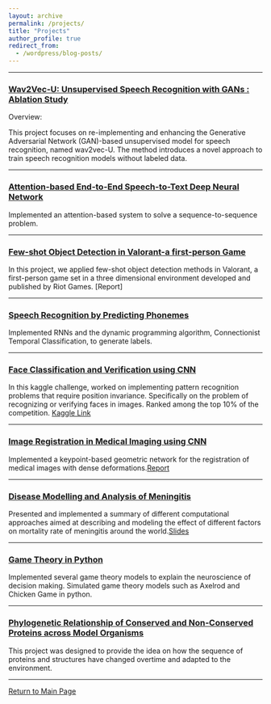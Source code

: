 ```yaml
---
layout: archive
permalink: /projects/
title: "Projects"
author_profile: true
redirect_from:
  - /wordpress/blog-posts/
---
```


------
### [Wav2Vec-U: Unsupervised Speech Recognition with GANs : Ablation Study](https://github.com/adrita78/Unsupervised-Speech-Recognition-with-GANs)

Overview:

This project focuses on re-implementing and enhancing the Generative Adversarial Network (GAN)-based unsupervised model for speech recognition, named wav2vec-U. The method introduces a novel approach to train speech recognition models without labeled data.

------

### [Attention-based End-to-End Speech-to-Text Deep Neural Network](https://github.com/adrita78/Speech-to-text-Deep-Neural-Network)
Implemented an attention-based system to solve a sequence-to-sequence problem.

------
### [Few-shot Object Detection in Valorant-a first-person Game](https://github.com/adrita78/fsod-valorant)
In this project, we applied few-shot object detection methods in Valorant, a first-person game set
in a three dimensional environment developed and published by Riot Games. [Report]

------ 
### [Speech Recognition by Predicting Phonemes](https://github.com/adrita78/Speeche-Recognition-by-Predicting-Phonemes)
Implemented RNNs and the dynamic programming algorithm, Connectionist Temporal Classification, to generate labels.

------
### [Face Classification and Verification using CNN](https://github.com/adrita78/Face-Classification-and-Verification-Using-CNN)
In this kaggle challenge, worked on implementing pattern recognition problems that require
position invariance. Specifically on the problem of recognizing or verifying faces in images.
Ranked among the top 10% of the competition. [Kaggle Link](https://www.kaggle.com/competitions/11-785-s23-hw2p2-classification-slackkaggle)

------

### [Image Registration in Medical Imaging using CNN](https://github.com/adrita78/4264-Image-Based-Computational-Modelling-and-Analysis)
Implemented a keypoint-based geometric network for the registration of medical images with dense deformations.[Report](https://drive.google.com/file/d/117E3J5J2_55Rfj6UVVnD7IREMEeq6m6s/view)

------

### [Disease Modelling and Analysis of Meningitis](https://github.com/adrita78/Disease-Modelling-and-Analysis-of-Meningitis)
Presented and implemented a summary of different computational approaches aimed at describing and modeling the effect of different factors on mortality rate of meningitis around the
world.[Slides](https://docs.google.com/presentation/d/1YtQLfYZeEgAFzcVZtUECufzDrtFXN_qMf2x3PUgEyH4/edit#slide=id.g19ed4225715_0_88)

------

### [Game Theory in Python](https://github.com/adrita78/Game-Theory-in-Python)
Implemented several game theory models to explain the neuroscience of decision making. Simulated game theory models such as Axelrod and Chicken Game in python.

------

### [Phylogenetic Relationship of Conserved and Non-Conserved Proteins across Model Organisms](https://github.com/adr780/Protein-E/blob/main/PED%20PROJECT.pdf)
This project was designed to provide the idea on how the sequence of proteins and structures
have changed overtime and adapted to the environment.

------

[Return to Main Page](https://adrita78.github.io)

